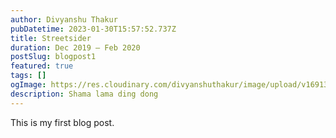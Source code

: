 ```yaml
---
author: Divyanshu Thakur
pubDatetime: 2023-01-30T15:57:52.737Z
title: Streetsider
duration: Dec 2019 — Feb 2020
postSlug: blogpost1
featured: true
tags: []
ogImage: https://res.cloudinary.com/divyanshuthakur/image/upload/v1691313757/insider-cover_auinji.webp
description: Shama lama ding dong
---
```


This is my first blog post.